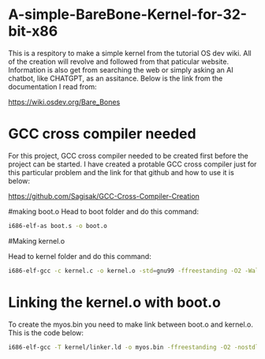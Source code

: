 # A-simple-BareBone-Kernel-for-32-bit-x86
This is a respitory to make a simple kernel from the tutorial OS dev wiki. All of the creation will revolve and followed from that paticular website. Information is also get from searching the web or simply asking an AI chatbot, like CHATGPT, as an assitance. Below is the link from the documentation I read from:

https://wiki.osdev.org/Bare_Bones

# GCC cross compiler needed
For this project, GCC cross compiler needed to be created first before the project can be started. I have created a protable GCC cross compiler just for this particular problem and the link for that github and how to use it is below:

https://github.com/Sagisak/GCC-Cross-Compiler-Creation

#making boot.o
Head to boot folder and do this command:
```sh
i686-elf-as boot.s -o boot.o
```

#Making kernel.o

Head to kernel folder and do this command:
```sh
i686-elf-gcc -c kernel.c -o kernel.o -std=gnu99 -ffreestanding -O2 -Wall -Wextra
```

#  Linking the kernel.o with boot.o
To create the myos.bin you need to make link between boot.o and kernel.o. This is the code below:

```sh
i686-elf-gcc -T kernel/linker.ld -o myos.bin -ffreestanding -O2 -nostdlib boot/boot.o kernel/kernel.o -lgcc
```




